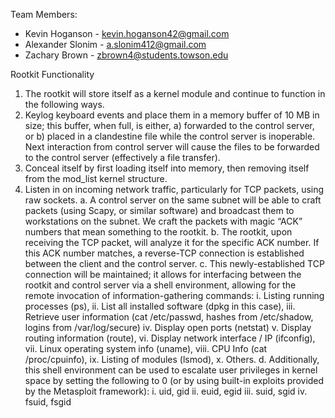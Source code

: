 Team Members:
- Kevin Hoganson    - kevin.hoganson42@gmail.com
- Alexander Slonim  - a.slonim412@gmail.com
- Zachary Brown     - zbrown4@students.towson.edu

Rootkit Functionality
1)	The rootkit will store itself as a kernel module and continue to function in the following ways.
2)	Keylog keyboard events and place them in a memory buffer of 10 MB in size; this buffer, when full, is either, a) forwarded to the control server, or b) placed in a clandestine file while the control server is inoperable. Next interaction from control server will cause the files to be forwarded to the control server (effectively a file transfer). 
3)	Conceal itself by first loading itself into memory, then removing itself from the mod_list kernel structure. 
4)	Listen in on incoming network traffic, particularly for TCP packets, using raw sockets.
  a.	A control server on the same subnet will be able to craft packets (using Scapy, or similar software) and broadcast them to workstations on the subnet. We craft the packets with magic “ACK” numbers that mean something to the rootkit.
  b.	The rootkit, upon receiving the TCP packet, will analyze it for the specific ACK number. If this ACK number matches, a reverse-TCP connection is established between the client and the control server.
  c.	This newly-established TCP connection will be maintained; it allows for interfacing between the rootkit and control server via a shell environment, allowing for the remote invocation of information-gathering commands: 
    i.	Listing running processes (ps),
    ii.	List all installed software (dpkg in this case),
    iii.	Retrieve user information (cat /etc/passwd, hashes from /etc/shadow, logins from /var/log/secure)
    iv.	Display open ports (netstat)
    v.	Display routing information (route), 
    vi.	Display network interface / IP (ifconfig),
    vii.	Linux operating system info (uname),
    viii.	CPU Info (cat /proc/cpuinfo),
    ix.	Listing of modules (lsmod),
    x.	Others.
  d.	Additionally, this shell environment can be used to escalate user privileges in kernel space by setting the following to 0 (or by using built-in exploits provided by the Metasploit framework):
    i.	uid, gid
    ii.	euid, egid
    iii.	suid, sgid
    iv.	fsuid, fsgid

